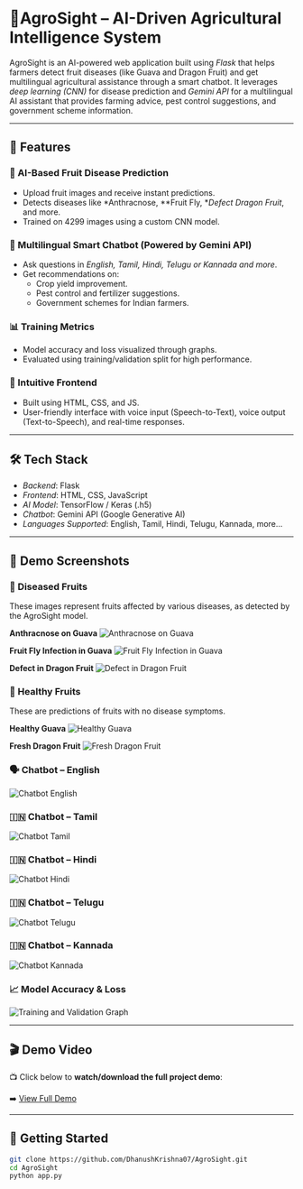 # 🌾AgroSight – AI-Driven Agricultural Intelligence System

AgroSight is an AI-powered web application built using *Flask* that helps farmers detect fruit diseases (like Guava and Dragon Fruit) and get multilingual agricultural assistance through a smart chatbot. It leverages *deep learning (CNN)* for disease prediction and *Gemini API* for a multilingual AI assistant that provides farming advice, pest control suggestions, and government scheme information.

---

## 🚀 Features

### 🍎 AI-Based Fruit Disease Prediction
- Upload fruit images and receive instant predictions.
- Detects diseases like *Anthracnose, **Fruit Fly, **Defect Dragon Fruit*, and more.
- Trained on 4299 images using a custom CNN model.

### 💬 Multilingual Smart Chatbot (Powered by Gemini API)
- Ask questions in *English, Tamil, Hindi, Telugu or Kannada and more*.
- Get recommendations on:
  - Crop yield improvement.
  - Pest control and fertilizer suggestions.
  - Government schemes for Indian farmers.

### 📊 Training Metrics
- Model accuracy and loss visualized through graphs.
- Evaluated using training/validation split for high performance.

### 🎨 Intuitive Frontend
- Built using HTML, CSS, and JS.
- User-friendly interface with voice input (Speech-to-Text), voice output (Text-to-Speech), and real-time responses.

---

## 🛠 Tech Stack

- *Backend*: Flask
- *Frontend*: HTML, CSS, JavaScript
- *AI Model*: TensorFlow / Keras (.h5)
- *Chatbot*: Gemini API (Google Generative AI)
- *Languages Supported*: English, Tamil, Hindi, Telugu, Kannada, more...

---

## 📸 Demo Screenshots

### 🍂 Diseased Fruits
These images represent fruits affected by various diseases, as detected by the AgroSight model.

**Anthracnose on Guava**
![Anthracnose on Guava](assets/screenshots/Guava%20-%20Anthracnose%20Disease.png)

**Fruit Fly Infection in Guava**
![Fruit Fly Infection in Guava](assets/screenshots/Guava%20-%20Fruit%20Fly%20Disease.png)

**Defect in Dragon Fruit**
![Defect in Dragon Fruit](assets/screenshots/Defect%20Dragon%20Fruit.png)

### 🌱 Healthy Fruits
These are predictions of fruits with no disease symptoms.

**Healthy Guava**
![Healthy Guava](assets/screenshots/Guava%20-%20Healthy.png)

**Fresh Dragon Fruit**
![Fresh Dragon Fruit](assets/screenshots/Fresh%20Dragon%20Fruit.png)

### 🗣 Chatbot – English  
![Chatbot English](assets/screenshots/Chatbot%20English.png)

### 🇮🇳 Chatbot – Tamil  
![Chatbot Tamil](assets/screenshots/Chatbot%20Tamil.png)

### 🇮🇳 Chatbot – Hindi  
![Chatbot Hindi](assets/screenshots/Chatbot%20Hindi.png)

### 🇮🇳 Chatbot – Telugu 
![Chatbot Telugu](assets/screenshots/Chatbot%20Telugu.png)

### 🇮🇳 Chatbot – Kannada  
![Chatbot Kannada](assets/screenshots/Chatbot%20Kannada.png)

### 📈 Model Accuracy & Loss  
![Training and Validation Graph](assets/screenshots/Training%20and%20Validation%20Graph.png)

---

## 🎬 Demo Video

📺 Click below to **watch/download the full project demo**:

➡️ [View Full Demo](assets/demo/Full_Demo_Project.mp4)

---

## 🚀 Getting Started

```bash
git clone https://github.com/DhanushKrishna07/AgroSight.git
cd AgroSight
python app.py 
